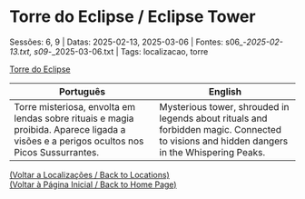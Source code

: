 
# Torre do Eclipse / Eclipse Tower

Sessões: 6, 9 | Datas: 2025-02-13, 2025-03-06 | Fontes: s06_-_2025-02-13.txt, s09_-_2025-03-06.txt | Tags: localizacao, torre

[Torre do Eclipse](torre_do_eclipse.png)

| Português | English |
|-----------|---------|
| Torre misteriosa, envolta em lendas sobre rituais e magia proibida. Aparece ligada a visões e a perigos ocultos nos Picos Sussurrantes. | Mysterious tower, shrouded in legends about rituals and forbidden magic. Connected to visions and hidden dangers in the Whispering Peaks. |

[(Voltar a Localizações / Back to Locations)](localizacoes.md)  
[(Voltar à Página Inicial / Back to Home Page)](home.md)

